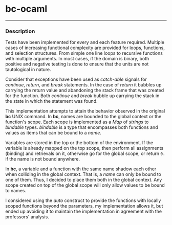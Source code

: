 # bc-ocaml
---
### Description ###

Tests have been implemented for every and each feature required. Multiple cases of increasing functional complexity are provided for loops, functions, and selection structures. From simple one line loops to recursive functions with multiple arguments. In most cases, if the domain is binary, both positive and negative testing is done to ensure that the units are not tautological in nature.

Consider that exceptions have been used as _catch-able_ signals for _continue_, _return_, and _break_ statements. In the case of _return_ it bubbles up carrying the return value and abandoning the stack frame that was created for the function. Both _continue_ and _break_ bubble up carrying the stack in the state in which the statement was found.

This implementation attempts to attain the behavior observed in the original **bc** UNIX command. In **bc**, names are bounded to the global context or the function's scope. Each scope is implemented as a _Map_ of _strings_ to _bindable_ types. _bindable_ is a type that encompasses both functions and values as items that can be bound to a _name_.

Variables are stored in the top or the bottom of the environment. If the variable is already mapped on the top scope, then perform all assignments (binding) and retrievals on it, otherwise go for the global scope, or return `0.` if the name is not bound anywhere.

In **bc**, a variable and a function with the same name shadow each other when colliding in the global context. That is, a _name_ can only be bound to one of them. Thus, I decided to place them both in the global context. Any scope created on top of the global scope will only allow values to be bound to names.

I considered using the _auto_ construct to provide the functions with locally scoped functions beyond the parameters, my implementation allows it, but ended up avoiding it to maintain the implementation in agreement with the professors' analysis. 